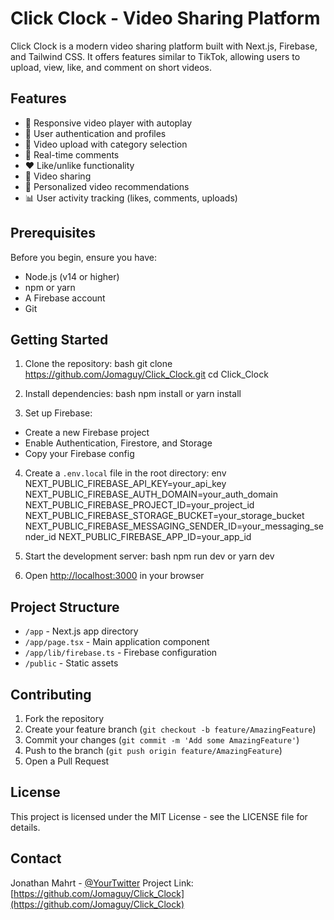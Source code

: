 # Click Clock - Video Sharing Platform

Click Clock is a modern video sharing platform built with Next.js, Firebase, and Tailwind CSS. It offers features similar to TikTok, allowing users to upload, view, like, and comment on short videos.

## Features

- 📱 Responsive video player with autoplay
- 👤 User authentication and profiles
- 🎥 Video upload with category selection
- 💬 Real-time comments
- ❤️ Like/unlike functionality
- 🔄 Video sharing
- 🎯 Personalized video recommendations
- 📊 User activity tracking (likes, comments, uploads)

## Prerequisites

Before you begin, ensure you have:
- Node.js (v14 or higher)
- npm or yarn
- A Firebase account
- Git

## Getting Started

1. Clone the repository:
bash
git clone https://github.com/Jomaguy/Click_Clock.git
cd Click_Clock


2. Install dependencies:
bash
npm install
or
yarn install


3. Set up Firebase:
- Create a new Firebase project
- Enable Authentication, Firestore, and Storage
- Copy your Firebase config

4. Create a `.env.local` file in the root directory:
env
NEXT_PUBLIC_FIREBASE_API_KEY=your_api_key
NEXT_PUBLIC_FIREBASE_AUTH_DOMAIN=your_auth_domain
NEXT_PUBLIC_FIREBASE_PROJECT_ID=your_project_id
NEXT_PUBLIC_FIREBASE_STORAGE_BUCKET=your_storage_bucket
NEXT_PUBLIC_FIREBASE_MESSAGING_SENDER_ID=your_messaging_sender_id
NEXT_PUBLIC_FIREBASE_APP_ID=your_app_id



5. Start the development server:
bash
npm run dev
or
yarn dev


6. Open [http://localhost:3000](http://localhost:3000) in your browser

## Project Structure

- `/app` - Next.js app directory
- `/app/page.tsx` - Main application component
- `/app/lib/firebase.ts` - Firebase configuration
- `/public` - Static assets

## Contributing

1. Fork the repository
2. Create your feature branch (`git checkout -b feature/AmazingFeature`)
3. Commit your changes (`git commit -m 'Add some AmazingFeature'`)
4. Push to the branch (`git push origin feature/AmazingFeature`)
5. Open a Pull Request

## License

This project is licensed under the MIT License - see the LICENSE file for details.

## Contact

Jonathan Mahrt - [@YourTwitter](https://twitter.com/YourTwitter)
Project Link: [https://github.com/Jomaguy/Click_Clock](https://github.com/Jomaguy/Click_Clock)
